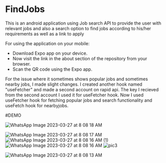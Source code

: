 # FindJobs
This is an android application using Job search API to provide the user with relevant jobs and also a search option to find jobs according to his/her requirements as well as a link to apply

For using the application on your mobile:

- Download Expo app on your device.
- Now visit the link in the about section of the repository from your browser.
- Scan the QR code using the Expo app.

For the issue where it sometimes shows popular jobs and sometimes nearby jobs, I made slight changes.
I created another hook named "useFetcher" and made a second account on rapid api.
The key I recieved from the second account I used it for useFetcher hook.
Now I used useFetcher hook for fetching popular jobs and search functionality and useFetch hook for nearbyjobs.

#DEMO


![WhatsApp Image 2023-03-27 at 8 08 18 AM](https://user-images.githubusercontent.com/110890327/227827683-49d0abf4-1557-4b14-b1bf-8f031745814a.jpeg) 

![WhatsApp Image 2023-03-27 at 8 08 17 AM](https://user-images.githubusercontent.com/110890327/227827702-afdc6dcf-0e99-4983-9065-580cc1734eda.jpeg)
![WhatsApp Image 2023-03-27 at 8 08 16 AM (1)](https://user-images.githubusercontent.com/110890327/227827715-4c3834a0-ca4f-4e12-9a44-ff1c3e6b23da.jpeg)
![WhatsApp Image 2023-03-27 at 8 08 16 AM](https://user-images.githubusercontent.com/110890327/227827729-486dce97-41a8-45da-8788-61bcf49e00c2.jpeg)
![pic3](https://user-images.githubusercontent.com/110890327/227828338-e203269e-dacd-46f9-b8e9-9865e8d97cf8.jpg)

![WhatsApp Image 2023-03-27 at 8 08 13 AM](https://user-images.githubusercontent.com/110890327/227827743-284cb96b-d1ba-4866-99a8-fead309db5b3.jpeg)
